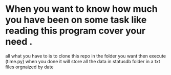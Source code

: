 <head>
    <meta charset="UTF-8">
    <meta http-equiv="X-UA-Compatible" content="IE=edge">
    <meta name="viewport" content="width=device-width, initial-scale=1.0">
    <title>Document</title>
</head>
<body>
    <h1>When you want to know how much you have been on some task like reading this program cover your need .</h1>
    <p>all what you have to is to clone this repo in the folder you want then execute (time.py) when you done it will store all the data in statusdb folder in a txt files orgnaized by date </p>
</body>
